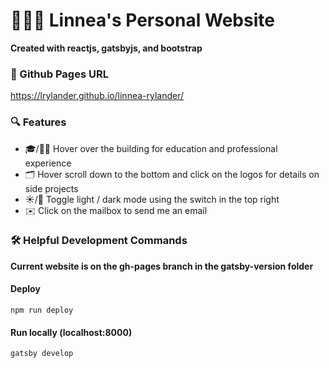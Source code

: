 # 👩🏼‍🦰 Linnea's Personal Website

**Created with reactjs, gatsbyjs, and bootstrap**

### 🔗 Github Pages URL

https://lrylander.github.io/linnea-rylander/

### 🔍 Features
- 🎓/👩‍💻 Hover over the building for education and professional experience
- 🗂️ Hover scroll down to the bottom and click on the logos for details on side projects
- ☀️/🌙 Toggle light / dark mode using the switch in the top right
- ✉️ Click on the mailbox to send me an email 


### 🛠️ Helpful Development Commands
**Current website is on the gh-pages branch in the gatsby-version folder**

#### Deploy

`npm run deploy`

#### Run locally (localhost:8000)

`gatsby develop`
